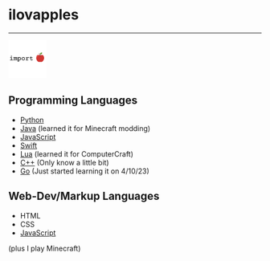 # ilovapples
---
<a href="https://ilovapples.github.io"><img src="src/importapple.PNG" width="75" height="75"></img></a>

## Programming Languages
- [Python](https://python.org)
- [Java](https://java.com) (learned it for Minecraft modding)
- [JavaScript](https://javascript.com)
- [Swift](https://swift.org)
- [Lua](https://lua.org) (learned it for ComputerCraft)
- [C++](https://www.isocpp.org) (Only know a little bit)
- [Go](https://go.dev) (Just started learning it on 4/10/23)

## Web-Dev/Markup Languages
- HTML
- CSS
- [JavaScript](//javascript.com)

(plus I play Minecraft)
